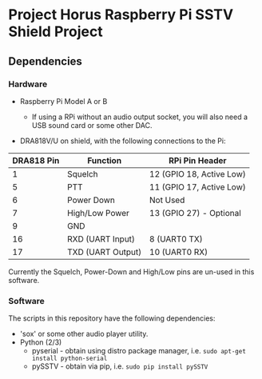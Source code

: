 # Project Horus Raspberry Pi SSTV Shield Project


## Dependencies
### Hardware
* Raspberry Pi Model A or B 
  * If using a RPi without an audio output socket, you will also need a USB sound card or some other DAC.

* DRA818V/U on shield, with the following connections to the Pi:

DRA818 Pin | Function | RPi Pin Header
-----------|----------|---------------
1 | Squelch | 12 (GPIO 18, Active Low)
5 | PTT | 11 (GPIO 17, Active Low)
6 | Power Down | Not Used
7 | High/Low Power | 13 (GPIO 27) - Optional
9 | GND | <Any ground pin>
16 | RXD (UART Input) | 8 (UART0 TX)
17 | TXD (UART Output) | 10 (UART0 RX)

Currently the Squelch, Power-Down and High/Low pins are un-used in this software.


### Software
The scripts in this repository have the following dependencies:

* 'sox' or some other audio player utility. 
* Python (2/3)
  * pyserial - obtain using distro package manager, i.e. `sudo apt-get install python-serial`
  * pySSTV  - obtain via pip, i.e. `sudo pip install pySSTV`


